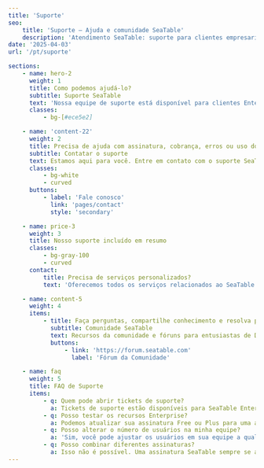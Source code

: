 ```yaml
---
title: 'Suporte'
seo:
    title: 'Suporte – Ajuda e comunidade SeaTable'
    description: 'Atendimento SeaTable: suporte para clientes empresariais e fórum aberto para dúvidas técnicas, faturamento, bugs e orientações.'
date: '2025-04-03'
url: '/pt/suporte'

sections:
    - name: hero-2
      weight: 1
      title: Como podemos ajudá-lo?
      subtitle: Suporte SeaTable
      text: 'Nossa equipe de suporte está disponível para clientes Enterprise. A Comunidade SeaTable ajuda com todos os tipos de dúvidas.'
      classes:
          - bg-[#ece5e2]

    - name: 'content-22'
      weight: 2
      title: Precisa de ajuda com assinatura, cobrança, erros ou uso do SeaTable?
      subtitle: Contatar o suporte
      text: Estamos aqui para você. Entre em contato com o suporte SeaTable.
      classes:
          - bg-white
          - curved
      buttons:
          - label: 'Fale conosco'
            link: 'pages/contact'
            style: 'secondary'

    - name: price-3
      weight: 3
      title: Nosso suporte incluído em resumo
      classes:
          - bg-gray-100
          - curved
      contact:
          title: Precisa de serviços personalizados?
          text: 'Oferecemos todos os serviços relacionados ao SeaTable em um único lugar. Por exemplo: instalação, manutenção e operação, desenvolvimentos personalizados e treinamentos. Entre em contato conosco!'

    - name: content-5
      weight: 4
      items:
          - title: Faça perguntas, compartilhe conhecimento e resolva problemas.
            subtitle: Comunidade SeaTable
            text: Recursos da comunidade e fóruns para entusiastas de Docker discutirem soluções técnicas, trocarem ideias e se manterem conectados.
            buttons:
                - link: 'https://forum.seatable.com'
                  label: 'Fórum da Comunidade'

    - name: faq
      weight: 5
      title: FAQ de Suporte
      items:
          - q: Quem pode abrir tickets de suporte?
            a: Tickets de suporte estão disponíveis para SeaTable Enterprise ou SeaTable Dedicated. Clientes Free e Plus podem sempre buscar ajuda no Fórum da Comunidade.
          - q: Posso testar os recursos Enterprise?
            a: Podemos atualizar sua assinatura Free ou Plus para uma assinatura Enterprise gratuitamente por tempo limitado. Envie-nos uma solicitação via gerenciamento de equipe.
          - q: Posso alterar o número de usuários na minha equipe?
            a: 'Sim, você pode ajustar os usuários em sua equipe a qualquer momento. Com SeaTable Cloud Free, Plus e Enterprise, você pode fazer isso via gerenciamento de equipe. Para SeaTable Dedicated, entre em contato com seu representante pessoal.<br/><br/>O tamanho da equipe na assinatura Free é limitado a 25. Para outras assinaturas SeaTable Cloud e SeaTable Dedicated, o número de usuários é ilimitado.'
          - q: Posso combinar diferentes assinaturas?
            a: Isso não é possível. Uma assinatura SeaTable sempre se aplica a uma equipe inteira, ou seja, todos os membros. Se quiser usar os recursos adicionais e limites maiores da assinatura Plus ou Enterprise, você precisa adquirir uma licença correspondente para todos os membros ativos da equipe.
---
```

